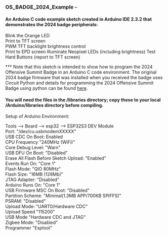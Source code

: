 ### OS_BADGE_2024_Example - 
#### An Arduino C code example sketch created in Arduino IDE 2.3.2 that demonstrates the 2024 badge peripherals:  
Blink the Orange LED  
Print to TFT screen  
PWM TFT backlight brightness control  
Print to EPD screen 
Illuminate Neopixel LEDs (including brightness)
Test Hard Buttons (report to TFT screen)

*** Note that this sketch is intended to show how to  program the 2024 Offensive Summit Badge in an Arduino C code environment.  The original 2024 badge firmware that was installed when you received the badge uses Circuit Python and details for programming the 2024 Offensive Summit Badge using python can be found [here](https://github.com/Cisco-Offensive-Summit/badge-2024/tree/main/firmware).  

#### You will need the files in the /libraries directory; copy these to your local /Arduino/libraries directory before compiling.  

Setup of Arduino Environment:

Tools --> Board --> esp32 --> ESP32S3 DEV Module  
Port: "/dev/cu.usbmodemXXXXX"  
USB CDC On Boot: Enabled  
CPU Frequency "240MHz (WiFi)"   
Core Debug Level:  "Warn"  
USB DFU On Boot: "Disabled"  
Erase All Flash Before Sketch Upload: "Enabled"  
Events Run On: "Core 1"  
Flash Mode: "QIO 80MHz"  
Flash Size: "16MB (128Mb)"  
JTAG Adapter: "Disabled"  
Arduino Runs On: "Core 1"  
USB Firmware MSC On Boot: "Disabled"  
Partition Scheme: "Minimal(1.3MB APP/700KB SPIFFS)"  
PSRAM: "Disabled"  
Upload Mode: "UART0/Hardware CDC"  
Upload Speed "115200"  
USB Mode "Hardware CDC and JTAG"  
Zigbee Mode: "Disabled"  
Programmer "Esptool"  




